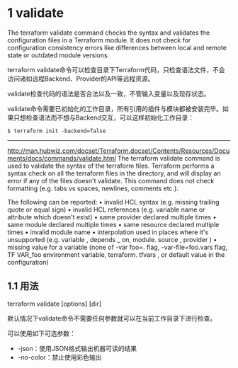 
# 1 validate

The terraform validate command checks the syntax and validates the configuration files in a Terraform module. It does not check for configuration consistency errors like differences between local and remote state or outdated module versions.

terraform validate命令可以检查目录下Terraform代码，只检查语法文件，不会访问诸如远程Backend、Provider的API等远程资源。

validate检查代码的语法是否合法以及一致，不管输入变量以及现存状态。

validate命令需要已初始化的工作目录，所有引用的插件与模块都被安装完毕。如果只想检查语法而不想与Backend交互，可以这样初始化工作目录：

```
$ terraform init -backend=false
```

---

http://man.hubwiz.com/docset/Terraform.docset/Contents/Resources/Documents/docs/commands/validate.html
The terraform validate command is used to validate the syntax of the terraform files. Terraform performs a syntax check on all the
terraform files in the directory, and will display an error if any of the files doesn't validate.
This command does not check formatting (e.g. tabs vs spaces, newlines, comments etc.).

The following can be reported:
• invalid HCL syntax (e.g. missing trailing quote or equal sign)
• invalid HCL references (e.g. variable name or attribute which doesn't exist)
• same provider declared multiple times
• same module declared multiple times
• same resource declared multiple times
• invalid module name
• interpolation used in places where it's unsupported (e.g. variable , depends _ on, module. source , provider )
• missing value for a variable (none of -var foo=. flag, -var-file=foo.vars flag, TF VAR_foo environment variable,
terraform. tfvars , or default value in the configuration)


## 1.1 用法

terraform validate [options] [dir]

默认情况下validate命令不需要任何参数就可以在当前工作目录下进行检查。

可以使用如下可选参数：
- -json：使用JSON格式输出机器可读的结果
- -no-color：禁止使用彩色输出

